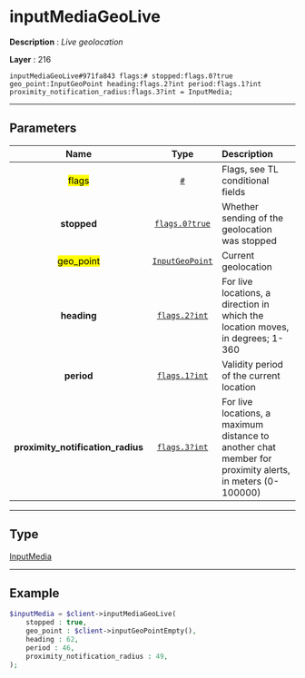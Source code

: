 # inputMediaGeoLive

**Description** : *Live geolocation*

**Layer** : 216

```tl
inputMediaGeoLive#971fa843 flags:# stopped:flags.0?true geo_point:InputGeoPoint heading:flags.2?int period:flags.1?int proximity_notification_radius:flags.3?int = InputMedia;
```

---

## Parameters

| Name | Type | Description |
| :---: | :---: | :--- |
| <mark>flags</mark> | [`#`](type/#) | Flags, see TL conditional fields |
| **stopped** | [`flags.0?true`](type/true) | Whether sending of the geolocation was stopped |
| <mark>geo_point</mark> | [`InputGeoPoint`](type/InputGeoPoint) | Current geolocation |
| **heading** | [`flags.2?int`](type/int) | For live locations, a direction in which the location moves, in degrees; 1-360 |
| **period** | [`flags.1?int`](type/int) | Validity period of the current location |
| **proximity_notification_radius** | [`flags.3?int`](type/int) | For live locations, a maximum distance to another chat member for proximity alerts, in meters (0-100000) |

---

## Type

[InputMedia](type/InputMedia)

---

## Example

```php
$inputMedia = $client->inputMediaGeoLive(
	stopped : true,
	geo_point : $client->inputGeoPointEmpty(),
	heading : 62,
	period : 46,
	proximity_notification_radius : 49,
);
```